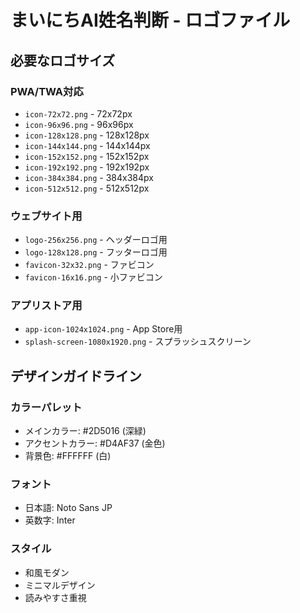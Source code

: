 # まいにちAI姓名判断 - ロゴファイル

## 必要なロゴサイズ

### PWA/TWA対応
- `icon-72x72.png` - 72x72px
- `icon-96x96.png` - 96x96px  
- `icon-128x128.png` - 128x128px
- `icon-144x144.png` - 144x144px
- `icon-152x152.png` - 152x152px
- `icon-192x192.png` - 192x192px
- `icon-384x384.png` - 384x384px
- `icon-512x512.png` - 512x512px

### ウェブサイト用
- `logo-256x256.png` - ヘッダーロゴ用
- `logo-128x128.png` - フッターロゴ用
- `favicon-32x32.png` - ファビコン
- `favicon-16x16.png` - 小ファビコン

### アプリストア用
- `app-icon-1024x1024.png` - App Store用
- `splash-screen-1080x1920.png` - スプラッシュスクリーン

## デザインガイドライン

### カラーパレット
- メインカラー: #2D5016 (深緑)
- アクセントカラー: #D4AF37 (金色)
- 背景色: #FFFFFF (白)

### フォント
- 日本語: Noto Sans JP
- 英数字: Inter

### スタイル
- 和風モダン
- ミニマルデザイン
- 読みやすさ重視
